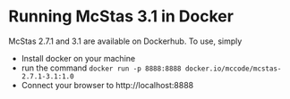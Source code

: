 # Running McStas 3.1 in Docker

McStas 2.7.1 and 3.1 are available on Dockerhub. To use, simply

* Install docker on your machine
* run the command
```docker run -p 8888:8888 docker.io/mccode/mcstas-2.7.1-3.1:1.0```
* Connect your browser to http://localhost:8888

